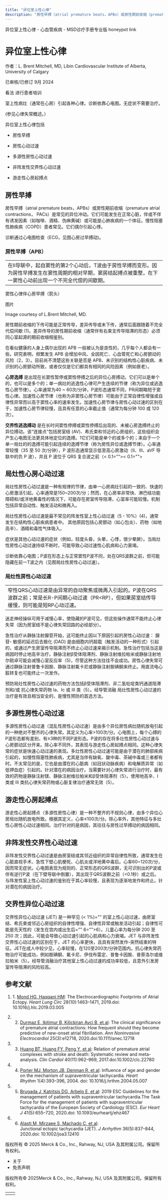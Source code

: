 ```yaml
---
title: "异位室上性心律"
description: "房性早搏（atrial premature beats，APBs）或房性期前收缩（premature atrial contractions， PACs）是常见的异位冲动。它们可能发生在正常心脏，伴或不伴有诱发因素（如咖啡、酒精、伪麻黄碱）或可能是心肺疾病的一个体征。慢性阻塞性肺疾病（COPD）患者常见。它们偶尔引起心悸。"
---
```


﻿异位室上性心律 \- 心血管疾病 \- MSD诊疗手册专业版 honeypot link

# 异位室上性心律

作者：L. Brent Mitchell, MD, Libin Cardiovascular Institute of Alberta, University of Calgary

已审核/已修订 9月 2024

看法 进行患者培训

室上性病灶（通常在心房）引起各种心律。诊断依靠心电图。无症状不需要治疗。

(参见心律失常概述。）

异位室上性心律包括

- 房性早搏

- 房性心动过速

- 多源性房性心动过速

- 非阵发性交界性心动过速

- 游走性心房起搏点


## 房性早搏

房性早搏（atrial premature beats，APBs）或房性期前收缩（premature atrial contractions， PACs）是常见的异位冲动。它们可能发生在正常心脏，伴或不伴有诱发因素（如咖啡、酒精、伪麻黄碱）或可能是心肺疾病的一个体征。慢性阻塞性肺疾病（COPD）患者常见。它们偶尔引起心悸。

诊断通过心电图检查（ECG，见图心房过早搏动)。

### 房性早搏（APB）

|     |
| --- |
| 在Ⅱ导联中，起自窦性的第2个心动后，T波由于房性早搏而变形。因为房性早搏发生在窦性周期的相对早期，窦房结起搏点被重整，在下一窦性心动前出现一个不完全代偿的间歇期。<br> |

窦性心律伴心房早搏（箭头）



图片

Image courtesy of L.Brent Mitchell, MD.

房性期前收缩的下传可能是正常传导，差异传导或未下传，通常后面跟随着不完全代偿间歇 (1)。差异传导的房性期前收缩（通常伴有右束支传导阻滞的形态）必须同心室起源的期前收缩相鉴别。

在看似健康的人身上偶尔出现的 APB 一般被认为是良性的，几乎每个人都会有一些。研究表明，频繁发生 APB 会增加中风、全因死亡、心血管死亡和心房颤动的风险（2，3）。目前尚不清楚这些关联是否是 APB、未识别的结构性心脏疾病、未识别的心房颤动所致，或者仅仅是它们都具有相同的风险因素（例如衰老）。

**心房逸搏** 是出现在长窦性暂停或窦性停搏之后的异位心房搏动，它们可以是单个的，也可以是多个的；单一病灶的逃逸性心律可产生连续的节律（称为异位或逃逸性心房节律）。心率通常为40 ~ 60次/分钟，P波形态通常不同，PR间期略短于窦性心律。加速性心房节律（也称为非窦性心房节律）可能由于正常自律性增强或自律性异常而以高于窦性心率的速率发生。加速性心房节律与房性心动过速的区别在于，加速性心房节律较慢，且具有任意的心率截止值（通常为每分钟 100 或 120 次）。

**交界性逃逸搏动** 是在长时间窦性停搏或窦性停搏后出现的、未被心房逸搏终止的异位搏动。该“连接点”包括房室结 (AV)、希氏束和邻近的心房组织，这些组织会产生心电图无法更具体地定位的逸搏。1它们可能是单个的或多个的；来自于一个单一局灶的的逸搏可能引起连续的逸搏节律（称为房性异位或逸搏节律）。心率通常较慢（35 至 50 次/分钟），P 波形态通常显示低至高心房激动（II、III、aVF 导联中的负 P 波），并且 P 波位于 QRS 复合波之前（< 0.1="">< 0.1="">

## 局灶性心房心动过速

局灶性房性心动过速是一种有规律的节律，由单一心房病灶引起的一致的、快速的心房激活引起。心率通常是150~200次/分；然而，在心房率非常快、淋巴结功能障碍和/或洋地黄毒性的情况下，可能存在房室传导阻滞，心室率可能较慢。机制包括异常自动性、触发活动和微再入。

局灶性房性心动过速是最不常见的阵发性室上性心动过速（5 - 10%）(4)，通常发生在结构性心脏疾病患者中。 其他原因包括心房颤动（如心包炎）、药物（如地高辛）、酒精和毒性气体吸入。

症状是其他心动过速的症状（例如，轻度头昏，头晕，心悸，很少晕厥）。当局灶性房性心动过速持续不断时，可能导致心动过速性心肌病和心力衰竭。

诊断依靠心电图；P波在形态上与正常窦性P波不同，处在QRS波群之前，但可能隐藏在前一T波之内（见图局灶性房性心动过速）。

### 局灶性房性心动过速

|     |
| --- |
| 窄性QRS心动过速是由异常的自动聚焦或微再入引起的。P波在QRS波群之前；常是长R-P间期心动过速（PR<RP），但如果房室结传导缓慢，则可能是短RP心动过速。<br> |

迷走神经操纵可用于减慢心率，使隐藏的P波可见，但这些操作通常不能终止心律失常（因为房室结不是心律失常回路的必经部分）。

急性治疗从静脉注射腺苷开始，这可能终止因以下原因引起的房性心动过速： 腺苷\- 敏感的延迟后去极化 (DAD) 是由细胞内钙超载（触发活动的一种形式）引起的，或通过产生房室传导阻滞而不终止心动过速来揭示机制。急性治疗包括当这是病因时停止地高辛治疗。静脉注射β受体阻滞剂、静脉注射维拉帕米或静脉注射地尔硫卓可能会减慢心室反应率（5)，尽管这种方法往往不会成功。房性心律失常可通过静脉注射普鲁卡因胺、静脉注射氟卡尼或静脉注射胺碘酮来终止。用直流电心脏转复也可能终止一次发作。

预防局灶性房性心动过速的药物方法包括β受体阻滞剂、非二氢吡啶类钙通道阻滞剂和/或 抗心律失常药物 Ia、Ic 或 III 类（5）。经导管消融 局灶性房性心动过速的治疗是有效且相当安全的，是慢性预防的首选方法。

## 多源性房性心动过速

多源性房性心动过速（混乱性房性心动过速）是由多个异位房性病灶随机放电引起的一种绝对不整齐的心律失常。其定义为心率>100次/分。心电图上，每个心搏的P波形态都有差别，有≥3种的不同P波形态。P波的存在将多灶性房性心动过速与心房颤动区分开来。除心率不同外，其表现与游走性心房起搏点相同。这种心律失常的症状是快速心动过速的表现。多灶性房性心动过速可能是由于潜在的肺部疾病引起的，如慢性阻塞性肺疾病，尤其是当伴有缺氧、酸中毒、茶碱中毒或三者都有时。不太常见的是，它也是由潜在的心脏病（如冠状动脉疾病）和电解质异常（如 低钾血症）引起的。针对潜在的病因治疗。当需要针对心律失常进行治疗时，最有效的药物是静脉注射镁、静脉注射维拉帕米和β受体阻滞剂（5）。使用地高辛、I 类或 III 类抗心律失常药物或心脏复律治疗通常无效（5）。

## 游走性心房起搏点

游走性心房起搏点（多源性房性心律）是一种不整齐的不规则心律，由多个异位心房局灶随机放电所致。根据其定义，心率≤100次/分。除心率外，其他特征与多灶性心房性心动过速相同。治疗针对的是病因，其往往与房性过早搏动的病因相同。

## 非阵发性交界性心动过速

非阵发性交界性心动过速是由房室结或其邻近组织的异常自律性所致，通常发生在心脏直视手术、急性下壁心肌梗死、心肌炎或洋地黄中毒后。心率60~120次/分，因而常无症状。心电图表现为规则的、正常形态的QRS波群，无可识别出的P波或伴有逆行P波（在下壁导联中倒置），其出现于QRS波群之前（<0.1秒）或之后。与阵发性室上性心动过速的鉴别在于其心率较慢，且表现为逐渐地发作和终止。针对潜在的病因治疗。

## 交界性异位心动过速

交界性异位心动过速 (JET) 是一种罕见 (< 1%)="" 的室上性心动过速，由房室结、希氏束或邻近心房组织的自律性增强、自律性异常或触发活动引起；自律性可能是先天性的（发生在宫内或出生后="" 6="">6）。儿童心率为每分钟 200 至 250 次；因此，可能会导致心动过速引起的心肌病和心力衰竭。JET 与非阵发性交界性心动过速的区别在于，JET 的心率更快，且具有突然发作-突然结束的特征。JET在成人中较少见，心率较慢，在120至200次/分钟范围内。抗心律失常药物治疗可能成功，例如胺碘酮、氟卡尼、伊伐布雷定、普鲁卡因胺、普萘洛尔或维拉帕米（5）。经导管消融治疗其他室上性心动过速的成功率较低，且意外引发房室传导阻滞的风险较高。

## 参考文献

1. 1. [Mond HG, Haqqani HM](https://pubmed.ncbi.nlm.nih.gov/31076238/): The Electrocardiographic Footprints of Atrial Ectopy. _Heart Lung Circ_ 28(10):1463–1471, 2019.doi: 10.1016/j.hlc.2019.03.005

2. 2. [Durmaz E, Ikitimur B, Kilickiran Avci B, et al](https://www.ncbi.nlm.nih.gov/pmc/articles/PMC7358836/): The clinical significance of premature atrial contractions: How frequent should they become predictive of new-onset atrial fibrillation. _Ann Noninvasive Electrocardiol_ 25(3):e12718, 2020.doi:10.1111/anec.12718

3. 3. [Huang BT, Huang FY, Peng Y, et al](https://www.ncbi.nlm.nih.gov/pmc/articles/PMC6490370/): Relation of premature atrial complexes with stroke and death: Systematic review and meta-analysis. _Clin Cardiol_ 40(11):962–969, 2017.doi:10.1002/clc.22780

4. 4. [Porter MJ, Morton JB, Denman R, et al](https://pubmed.ncbi.nlm.nih.gov/15851189/): Influence of age and gender on the mechanism of supraventricular tachycardia. _Heart Rhythm_ 1(4):393–396, 2004. doi: 10.1016/j.hrthm.2004.05.007

5. 5. [Brugada J, Katritsis DG, Arbelo E, et al](https://pubmed.ncbi.nlm.nih.gov/31504425/): 2019 ESC Guidelines for the management of patients with supraventricular tachycardia.The Task Force for the management of patients with supraventricular tachycardia of the European Society of Cardiology (ESC). _Eur Heart J_ 41(5):655–720, 2020.doi: 10.1093/eurheartj/ehz467

6. 6. [Alasti M, Mirzaee S, Machado C, et al](https://pubmed.ncbi.nlm.nih.gov/33024461/): Junctional ectopic tachycardia (JET). _J Arrhythm_ 36(5):837–844, 2020.doi: 10.1002/joa3.12410




版权所有 © 2025
Merck & Co., Inc., Rahway, NJ, USA 及其附属公司。保留所有权利。

- 关于
- 免责声明

版权所有© 2025Merck & Co., Inc., Rahway, NJ, USA 及其附属公司。保留所有权利。

|     |     |
| --- | --- |
|  |  |